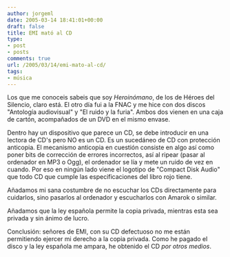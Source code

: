 ```yaml
---
author: jorgeml
date: 2005-03-14 18:41:01+00:00
draft: false
title: EMI mató al CD
type: 
- post
- posts
comments: true
url: /2005/03/14/emi-mato-al-cd/
tags:
- música
---
```


Los que me conoceis sabeis que soy _Heroinómano_, de los de Héroes del Silencio, claro está. El otro día fui a la FNAC y me hice con dos discos "Antología audiovisual" y "El ruido y la furia". Ambos dos vienen en una caja de cartón, acompañados de un DVD en el mismo envase.

Dentro hay un dispositivo que parece un CD, se debe introducir en una lectora de CD's pero NO es un CD. Es un sucedáneo de CD con protección anticopia. El mecanismo anticopia en cuestión consiste en algo así como poner bits de corrección de errores incorrectos, así al ripear (pasar al ordenador en MP3 o Ogg), el ordenador se lía y mete un ruido de vez en cuando. Por eso en ningún lado viene el logotipo de "Compact Disk Audio" que todo CD que cumple las especificaciones del libro rojo tiene.

Añadamos mi sana costumbre de no escuchar los CDs directamente para cuidarlos, sino pasarlos al ordenador y escucharlos con Amarok o similar.

Añadamos que la ley española permite la copia privada, mientras esta sea privada y sin ánimo de lucro.

Conclusión: señores de EMI, con su CD defectuoso no me están permitiendo ejercer mi derecho a la copia privada. Como he pagado el disco y la ley española me ampara, he obtenido el CD _por otros medios_.
